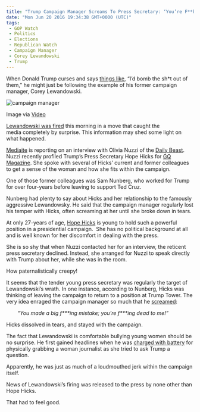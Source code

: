 ```yaml
---
title: "Trump Campaign Manager Screams To Press Secretary: ‘You’re F**kng Dead to Me’"
date: "Mon Jun 20 2016 19:34:38 GMT+0000 (UTC)"
tags: 
 - GOP Watch
 - Politics
 - Elections
 - Republican Watch
 - Campaign Manager
 - Corey Lewandowski
 - Trump
---
```

<p><!--OffDef--></p><p><!--Ads1--></p><p>When Donald Trump curses and says&#xA0;<a href="http://www.realclearpolitics.com/video/2015/11/13/trumps_updated_isis_plan_bomb_the_shit_out_of_them_send_exxon_in_to_rebuild.html" onclick="__gaTracker(&apos;send&apos;, &apos;event&apos;, &apos;outbound-article&apos;, &apos;http://www.realclearpolitics.com/video/2015/11/13/trumps_updated_isis_plan_bomb_the_shit_out_of_them_send_exxon_in_to_rebuild.html&apos;, &apos;things like&apos;);">things like</a>, &#x201C;I&#x2019;d bomb the sh*t out of them,&#x201D; he might just be following the example of his former&#xA0;campaign manager, Corey Lewandowski.</p><div id="attachment_138227" style="width: 650px" class="wp-caption aligncenter"><img class="wp-image-138227 size-full" src="//i2.wp.com/cdn.liberalamerica.org/wp-content/uploads/2016/06/What-s-behind-departure-of-Trump-campaign-manager-Corey-Lewandowski-2-YouTube.png?resize=640%2C360" alt="campaign manager" srcset="//i2.wp.com/cdn.liberalamerica.org/wp-content/uploads/2016/06/What-s-behind-departure-of-Trump-campaign-manager-Corey-Lewandowski-2-YouTube.png?resize=640%2C360 640w, //i2.wp.com/cdn.liberalamerica.org/wp-content/uploads/2016/06/What-s-behind-departure-of-Trump-campaign-manager-Corey-Lewandowski-2-YouTube.png?resize=640%2C360 64w, //i2.wp.com/cdn.liberalamerica.org/wp-content/uploads/2016/06/What-s-behind-departure-of-Trump-campaign-manager-Corey-Lewandowski-2-YouTube.png?resize=640%2C360 350w, //i2.wp.com/cdn.liberalamerica.org/wp-content/uploads/2016/06/What-s-behind-departure-of-Trump-campaign-manager-Corey-Lewandowski-2-YouTube.png?resize=640%2C360 600w" sizes="(max-width: 640px) 100vw, 640px" data-recalc-dims="1">
<p class="wp-caption-text">Image via <a href="https://www.youtube.com/watch?v=YSvyv3lXNzw" onclick="__gaTracker(&apos;send&apos;, &apos;event&apos;, &apos;outbound-article&apos;, &apos;https://www.youtube.com/watch?v=YSvyv3lXNzw&apos;, &apos;Video&apos;);">Video</a></p>
</div><p><a href="http://www.liberalamerica.org/2016/06/20/breaking-trump-fires-campaign-manager-corey-lewandowski/">Lewandowski was fired</a>&#xA0;this morning in a move that caught the media&#xA0;completely by surprise. This information may shed some light on what happened.</p><p><a href="http://www.mediaite.com/print/report-trump-campaign-manager-screamed-youre-fing-dead-to-me-to-press-secretary/" onclick="__gaTracker(&apos;send&apos;, &apos;event&apos;, &apos;outbound-article&apos;, &apos;http://www.mediaite.com/print/report-trump-campaign-manager-screamed-youre-fing-dead-to-me-to-press-secretary/&apos;, &apos;Mediaite&apos;);">Mediaite</a>&#xA0;is reporting on an interview with Olivia Nuzzi of the <a href="http://www.thedailybeast.com/" onclick="__gaTracker(&apos;send&apos;, &apos;event&apos;, &apos;outbound-article&apos;, &apos;http://www.thedailybeast.com/&apos;, &apos;Daily Beast&apos;);">Daily Beast</a>. Nuzzi recently profiled Trump&#x2019;s Press Secretary Hope Hicks for <a href="http://www.gq.com/" onclick="__gaTracker(&apos;send&apos;, &apos;event&apos;, &apos;outbound-article&apos;, &apos;http://www.gq.com/&apos;, &apos;GQ Magazine&apos;);">GQ Magazine</a>. She spoke with several of Hicks&#x2019; current and former colleagues to get a sense of the woman and how she fits within the campaign.</p><p>One of those former colleagues was Sam Nunberg, who worked for Trump for over four-years before leaving to support Ted Cruz.</p><p>Nunberg had plenty to say about Hicks and her relationship to the famously aggressive Lewandowsky. He said that the campaign manager&#xA0;regularly lost his temper with Hicks, often screaming at her until she broke down in tears.</p><p>At only 27-years of age, <a href="http://theslot.jezebel.com/behold-this-glorious-profile-of-hope-hicks-donald-trum-1782277909" onclick="__gaTracker(&apos;send&apos;, &apos;event&apos;, &apos;outbound-article&apos;, &apos;http://theslot.jezebel.com/behold-this-glorious-profile-of-hope-hicks-donald-trum-1782277909&apos;, &apos;Hope Hicks&apos;);">Hope Hicks</a> is young to hold such a powerful position in a presidential campaign. &#xA0;She has no political background at all and is well known for her discomfort in dealing with the press.</p><p>She is so shy that when Nuzzi contacted her for an interview, the reticent press secretary declined. Instead, she arranged for Nuzzi to speak directly with Trump about her, while she was in the room.</p><p>How paternalistically creepy!</p><p>It seems that the tender young press secretary was regularly the target of Lewandowski&#x2019;s wrath. In one instance, according to Nunberg, Hicks was thinking of leaving the campaign to return to a position at Trump Tower. The very idea enraged the campaign manager&#xA0;so much that he <a href="http://www.mediaite.com/print/report-trump-campaign-manager-screamed-youre-fing-dead-to-me-to-press-secretary/" onclick="__gaTracker(&apos;send&apos;, &apos;event&apos;, &apos;outbound-article&apos;, &apos;http://www.mediaite.com/print/report-trump-campaign-manager-screamed-youre-fing-dead-to-me-to-press-secretary/&apos;, &apos;screamed&apos;);">screamed</a>:</p><p class="p1" style="padding-left: 30px;"><em><span class="s1">&#x201C;You made a big f***ing mistake; you&#x2019;re f***ing dead to me!&#x201D;</span></em></p><p class="p1">Hicks dissolved in tears, and stayed with the campaign.</p><p class="p1">
</p><p><!--Ads2--></p><p>The fact that Lewandowski is comfortable bullying young women should be no surprise. He first gained headlines when he was <a href="http://www.nytimes.com/2016/04/15/us/politics/corey-lewandowski-trump-campaign-manager.html" onclick="__gaTracker(&apos;send&apos;, &apos;event&apos;, &apos;outbound-article&apos;, &apos;http://www.nytimes.com/2016/04/15/us/politics/corey-lewandowski-trump-campaign-manager.html&apos;, &apos;charged with battery&apos;);">charged with battery</a> for physically grabbing a woman journalist as she tried to ask Trump a question.</p><p class="p1">Apparently, he was just as much of a loudmouthed jerk within the campaign itself.</p><p class="p1">News of Lewandowski&#x2019;s firing was released to the press by none other than Hope Hicks.</p><p class="p1">That had to feel good.</p><p>&#xA0;</p>